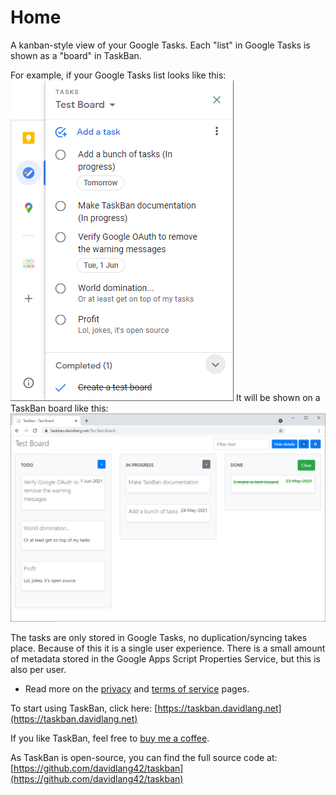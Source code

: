 # Home
A kanban-style view of your Google Tasks. Each "list" in Google Tasks is shown as a "board" in TaskBan.

For example, if your Google Tasks list looks like this:
![Google Tasks](images/GoogleTasks.png)
It will be shown on a TaskBan board like this:
![TaskBan](images/TaskBan.png)

The tasks are only stored in Google Tasks, no duplication/syncing takes place. Because of this it is a single user experience.
There is a small amount of metadata stored in the Google Apps Script Properties Service, but this is also per user.
* Read more on the [privacy](privacy.md) and [terms of service](terms.md) pages.

To start using TaskBan, click here: [https://taskban.davidlang.net](https://taskban.davidlang.net)

If you like TaskBan, feel free to [buy me a coffee](https://ko-fi.com/davidlang42).

As TaskBan is open-source, you can find the full source code at: [https://github.com/davidlang42/taskban](https://github.com/davidlang42/taskban)
